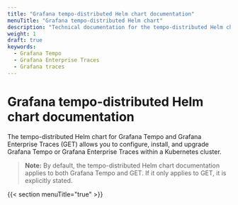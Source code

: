 ```yaml
---
title: "Grafana tempo-distributed Helm chart documentation"
menuTitle: "Grafana tempo-distributed Helm chart"
description: "Technical documentation for the tempo-distributed Helm chart"
weight: 1
draft: true
keywords:
  - Grafana Tempo
  - Grafana Enterprise Traces
  - Grafana traces
---
```


# Grafana tempo-distributed Helm chart documentation

The tempo-distributed Helm chart for Grafana Tempo and Grafana Enterprise Traces (GET) allows you to configure, install, and upgrade Grafana Tempo or Grafana Enterprise Traces within a Kubernetes cluster.

> **Note:** By default, the tempo-distributed Helm chart documentation applies to both Grafana Tempo and GET. If it only applies to GET, it is explicitly stated.

{{< section menuTitle="true" >}}
